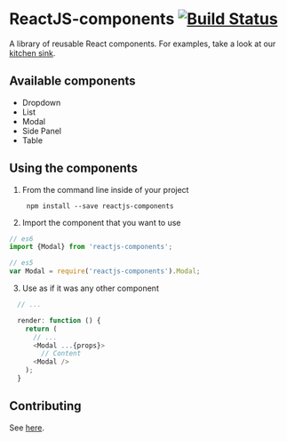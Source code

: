 # ReactJS-components [![Build Status](https://travis-ci.org/mesosphere/reactjs-components.svg?branch=master)](https://travis-ci.org/mesosphere/reactjs-components)
A library of reusable React components. For examples, take a look at our
[kitchen sink](http://mesosphere.github.io/reactjs-components/).

## Available components
* Dropdown
* List
* Modal
* Side Panel
* Table

## Using the components


1. From the command line inside of your project

        npm install --save reactjs-components

2. Import the component that you want to use

  ```js
  // es6
  import {Modal} from 'reactjs-components';

  // es5
  var Modal = require('reactjs-components').Modal;
  ```


3. Use as if it was any other component

  ```js
    // ...

    render: function () {
      return (
        // ...
        <Modal ...{props}>
          // Content
        <Modal />
      );
    }
  ```


## Contributing
See [here](https://github.com/mesosphere/reactjs-components/blob/master/CONTRIBUTING.md).
